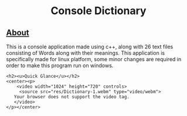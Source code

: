 <html lang="en">
<head>
    <meta charset="UTF-8">
    <meta name="viewport" content="width=device-width, initial-scale=1.0">
    <title>Console Dictionary</title>
</head>
<body>
    <center><h1>Console Dictionary</h1></center>
    <h2><u>About</u></h2>
        This is a console application made using c++, along with 26 text files consisting of Words along with their meanings.
        This application is specifically made for linux platform, some minor changes are required in order to make this program 
        run on windows.

    <h2><u>Quick Glance</u></h2>
    <center><p>
        <video width="1024" height="720" controls>
         <source src="res/Dictionary-1.webm" type="video/webm">
       Your browser does not support the video tag.
       </video> 
    </p></center>
</body>
</html>
